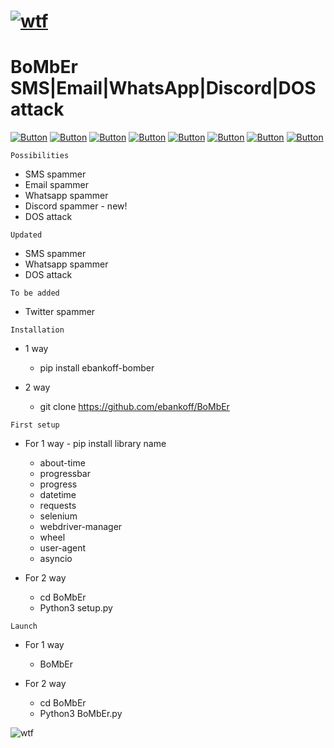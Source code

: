 # [![wtf](https://i.ibb.co/bgZ04WD/Comp-1-00000.png "BoMbEr")](https://github.com/ebankoff) 
# BoMbEr SMS|Email|WhatsApp|Discord|DOS attack 

[![Button](https://badgen.net/badge/ebankoff/ebankoff/red?icon=github&label)](https://github.com/ebankoff) [![Button](https://badgen.net/badge/cludeex/cludeex/red?icon=github&label)](https://github.com/cludeex) [![Button](https://badgen.net/badge/ncorbuk/ncorbuk/red?icon=github&label)](https://github.com/ncorbuk) [![Button](https://badgen.net/badge/Nikait/Nikait/red?icon=github&label)](https://github.com/Nikait) [![Button](https://badgen.net/badge/telegram/telegram/yellow?icon=telegram&label)](https://t.me/cozyyrooom) [![Button](https://badgen.net/badge/discord/discord/yellow?icon=discord&label)](https://discord.gg/UVEjx6UjNT) [![Button](https://badgen.net/badge/icon/qiwi/orange?icon=bitcoin&label)](https://qiwi.com/n/HERAMANT) [![Button](https://badgen.net/badge/fork/fork/purple?icon=github&label)](https://github.com/ebankoff/BoMbEr/fork)

`Possibilities`
* SMS spammer
* Email spammer
* Whatsapp spammer
* Discord spammer - new!
* DOS attack

`Updated`
* SMS spammer
* Whatsapp spammer
* DOS attack

`To be added`
* Twitter spammer

`Installation`
- 1 way
  - pip install ebankoff-bomber

- 2 way
  - git clone https://github.com/ebankoff/BoMbEr

`First setup`
- For 1 way - pip install library name
  - about-time
  - progressbar
  - progress
  - datetime
  - requests
  - selenium
  - webdriver-manager
  - wheel
  - user-agent
  - asyncio

- For 2 way
  - cd BoMbEr
  - Python3 setup.py

`Launch`
- For 1 way
  - BoMbEr
  
- For 2 way
  - cd BoMbEr
  - Python3 BoMbEr.py

![wtf](https://i.ibb.co/H2Jw3ct/Screenshot-1.png "BoMbEr") 
